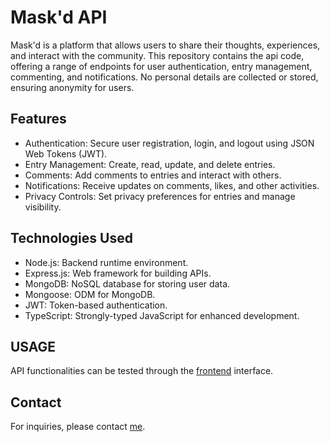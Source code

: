# Mask'd API

Mask'd is a platform that allows users to share their thoughts, experiences, and interact with the community. This repository contains the api code, offering a range of endpoints for user authentication, entry management, commenting, and notifications. No personal details are collected or stored, ensuring anonymity for users.

## Features

- Authentication: Secure user registration, login, and logout using JSON Web Tokens (JWT).
- Entry Management: Create, read, update, and delete entries.
- Comments: Add comments to entries and interact with others.
- Notifications: Receive updates on comments, likes, and other activities.
- Privacy Controls: Set privacy preferences for entries and manage visibility.

## Technologies Used

- Node.js: Backend runtime environment.
- Express.js: Web framework for building APIs.
- MongoDB: NoSQL database for storing user data.
- Mongoose: ODM for MongoDB.
- JWT: Token-based authentication.
- TypeScript: Strongly-typed JavaScript for enhanced development.

## USAGE

API functionalities can be tested through the [frontend](https://github.com/Dansatch/mask-d_web) interface.

## Contact

For inquiries, please contact [me](https://www.linkedin.com/in/hilary-asogwa/).

